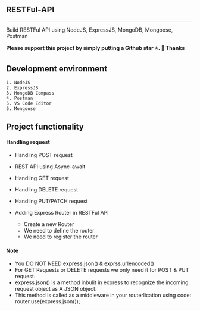 ##  RESTFul-API

****

Build RESTFul API using NodeJS, ExpressJS, MongoDB, Mongoose, Postman


**Please support this project by simply putting a Github star ⭐. 🙏 Thanks**

## Development environment

    1. NodeJS
    2. ExpressJS
    3. MongoDB Compass
    4. Postman
    5. VS Code Editor
    6. Mongoose


## Project functionality

#### Handling request

* Handling POST request

* REST API using Async-await

* Handling GET request

* Handling DELETE request

* Handling PUT/PATCH request

* Adding Express Router in RESTFul API

  * Create a new Router
  * We need to define the router
  * We need to register the router



#### Note

*  You DO NOT NEED express.json() & exprss.urlencoded()
*  For GET Requests or DELETE requests we only need it for POST & PUT request.
*  express.json() is a method inbulit in express to recognize the incoming request object as A JSON object.
*  This method is called as a middleware in your routerlication using code: router.use(express.json());
